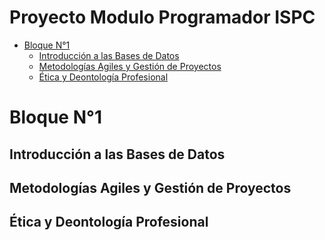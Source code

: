 # Proyecto Modulo Programador ISPC
- [Bloque N°1](#Bloque)
    - [Introducción a las Bases de Datos](#introducción-a-las-bases-de-datos)
    - [Metodologías Agiles y Gestión de Proyectos](#metodologías-agiles-y-gestión-de-proyectos)
    - [Ética y Deontología Profesional](#ética-y-deontología-profesional)

# Bloque N°1


## Introducción a las Bases de Datos

## Metodologías Agiles y Gestión de Proyectos

## Ética y Deontología Profesional